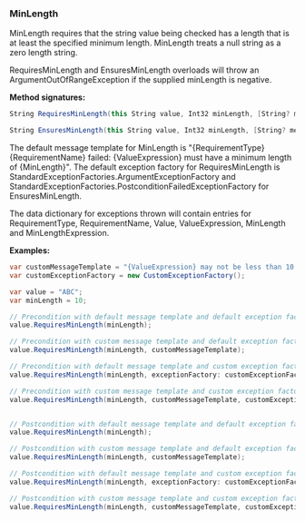 ### MinLength

MinLength requires that the string value being checked has a length that is at
least the specified minimum length. MinLength treats a null string as a zero 
length string.

RequiresMinLength and EnsuresMinLength overloads will throw an ArgumentOutOfRangeException
if the supplied minLength is negative.

**Method signatures:**
```C#
String RequiresMinLength(this String value, Int32 minLength, [String? messageTemplate = null], [IExceptionFactory? exceptionFactory = null], [String? valueExpression = null], [String? minLengthExpression = null])

String EnsuresMinLength(this String value, Int32 minLength, [String? messageTemplate = null], [IExceptionFactory? exceptionFactory = null], [String? valueExpression = null], [String? minLengthExpression = null])
```

The default message template for MinLength is "{RequirementType} {RequirementName} failed: {ValueExpression} must have a minimum length of {MinLength}".
The default exception factory for RequiresMinLength is StandardExceptionFactories.ArgumentExceptionFactory
and StandardExceptionFactories.PostconditionFailedExceptionFactory for 
EnsuresMinLength.

The data dictionary for exceptions thrown will contain entries for RequirementType,
RequirementName, Value, ValueExpression, MinLength and MinLengthExpression.

**Examples:**
```C#
var customMessageTemplate = "{ValueExpression} may not be less than 10 characters in length";
var customExceptionFactory = new CustomExceptionFactory();

var value = "ABC";
var minLength = 10;

// Precondition with default message template and default exception factory.
value.RequiresMinLength(minLength);

// Precondition with custom message template and default exception factory.
value.RequiresMinLength(minLength, customMessageTemplate);

// Precondition with default message template and custom exception factory.
value.RequiresMinLength(minLength, exceptionFactory: customExceptionFactory);

// Precondition with custom message template and custom exception factory.
value.RequiresMinLength(minLength, customMessageTemplate, customExceptionFactory);


// Postcondition with default message template and default exception factory.
value.RequiresMinLength(minLength);

// Postcondition with custom message template and default exception factory.
value.RequiresMinLength(minLength, customMessageTemplate);

// Postcondition with default message template and custom exception factory.
value.RequiresMinLength(minLength, exceptionFactory: customExceptionFactory);

// Postcondition with custom message template and custom exception factory.
value.RequiresMinLength(minLength, customMessageTemplate, customExceptionFactory);
```

